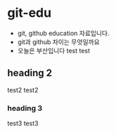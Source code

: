 # git-edu
- git, github education 자료입니다. 
- git과 github 차이는 무엇일까요
- 오늘은 부산입니다
test test

## heading 2
test2 
test2

### heading 3
test3
test3